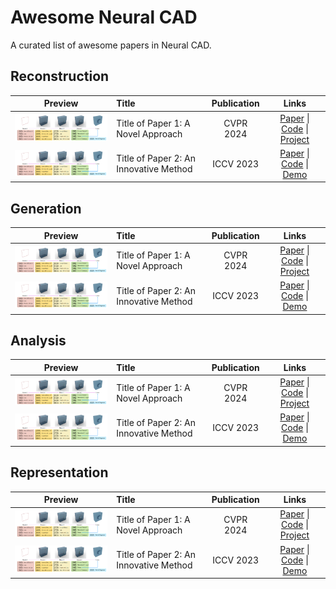 # Awesome Neural CAD

A curated list of awesome papers in Neural CAD.


## Reconstruction

| Preview | Title | Publication | Links |
|:---:|:---|:---:|:---:|
| <img src="assets/img/1.jpg" width="300"> | Title of Paper 1: A Novel Approach | CVPR 2024 | [Paper](link) \| [Code](link) \| [Project](link) |
| <img src="assets/img/1.jpg" width="300"> | Title of Paper 2: An Innovative Method | ICCV 2023 | [Paper](link) \| [Code](link) \| [Demo](link) |

## Generation

| Preview | Title | Publication | Links |
|:---:|:---|:---:|:---:|
| <img src="assets/img/1.jpg" width="300"> | Title of Paper 1: A Novel Approach | CVPR 2024 | [Paper](link) \| [Code](link) \| [Project](link) |
| <img src="assets/img/1.jpg" width="300"> | Title of Paper 2: An Innovative Method | ICCV 2023 | [Paper](link) \| [Code](link) \| [Demo](link) |

## Analysis

| Preview | Title | Publication | Links |
|:---:|:---|:---:|:---:|
| <img src="assets/img/1.jpg" width="300"> | Title of Paper 1: A Novel Approach | CVPR 2024 | [Paper](link) \| [Code](link) \| [Project](link) |
| <img src="assets/img/1.jpg" width="300"> | Title of Paper 2: An Innovative Method | ICCV 2023 | [Paper](link) \| [Code](link) \| [Demo](link) |

## Representation

| Preview | Title | Publication | Links |
|:---:|:---|:---:|:---:|
| <img src="assets/img/1.jpg" width="300"> | Title of Paper 1: A Novel Approach | CVPR 2024 | [Paper](link) \| [Code](link) \| [Project](link) |
| <img src="assets/img/1.jpg" width="300"> | Title of Paper 2: An Innovative Method | ICCV 2023 | [Paper](link) \| [Code](link) \| [Demo](link) |


<!-- ## Table of Contents
- [Latest Papers](#latest-papers)
- [Classic Papers](#classic-papers)
- [Contributing](#contributing) -->


<!-- ## Classic Papers

| Preview | Title | Publication | Links |
|:---:|:---|:---:|:---:|
| <img src="assets/images/classic1.png" width="300"> | Title of Classic Paper 1 | SIGGRAPH 2019 | [Paper](link) \| [Project](link) |
| <img src="assets/images/classic2.png" width="300"> | Title of Classic Paper 2 | NeurIPS 2018 | [Paper](link) \| [Code](link) | -->

<!-- ## Contributing
Please feel free to send me [pull requests](link) to add links.

### Guidelines for contributing:
- Paper must be published in top-tier venues
- Add a representative image (resolution: 300x200px recommended)
- Follow the format: 
  - Title: Complete paper title
  - Publication: Conference/Journal name and year
  - Links: Official paper/code/project links

### Venue List
- CVPR, ICCV, ECCV
- SIGGRAPH, SIGGRAPH Asia
- NeurIPS, ICLR, ICML
- TPAMI, IJCV, TOG

### License
MIT License -->
